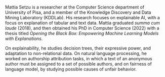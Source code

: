 Mattia Setzu is a researcher at the Computer Science department of University of Pisa, and a member of the Knowledge Discovery and Data Mining Laboratory (KDDLab). His research focuses on explainable AI, with a focus on explanation of tabular and text data. Mattia graduated _summa cum laude_ (2018), and then obtained his PhD in Computer Science (2022) with a thesis titled _Opening the Black Box: Empowering Machine Learning Models with Explanations_.

On explainability, he studies decision trees, their expressive power, and adaptation to non-relational data. On natural language processing, he worked on authorship attribution tasks, in which a text of an anonymous author must be assigned to a set of possible authors, and on fairness of language model, by studying possible causes of unfair behavior.
